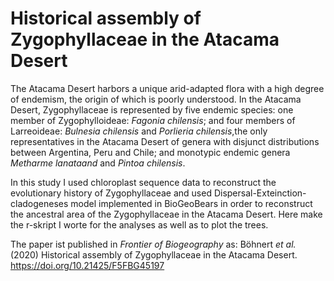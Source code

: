 # Historical assembly of Zygophyllaceae in the Atacama Desert
The Atacama Desert harbors a unique arid-adapted flora with a high degree of endemism, the origin of which is poorly understood. In the Atacama Desert, Zygophyllaceae is represented by five endemic species: one member of Zygophylloideae: *Fagonia chilensis*; and four members of Larreoideae: *Bulnesia chilensis* and *Porlieria chilensis*,the only representatives in the Atacama Desert of genera with disjunct distributions between Argentina, Peru and Chile; and monotypic endemic genera *Metharme lanataand* and *Pintoa chilensis*.

In this study I used chloroplast sequence data to reconstruct the evolutionary history of Zygophyllaceae and used Dispersal-Exteinction-cladogeneses model implemented in BioGeoBears in order to reconstruct the ancestral area of the Zygophyllaceae in the Atacama Desert. Here make the r-skript I worte for the analyses as well as to plot the trees.

The paper ist published in *Frontier of Biogeography* as:
Böhnert *et al.* (2020) Historical assembly of Zygophyllaceae in the Atacama Desert. https://doi.org/10.21425/F5FBG45197
